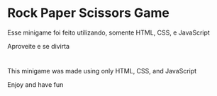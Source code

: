 # Rock Paper Scissors Game

Esse minigame foi feito utilizando, somente HTML, CSS, e JavaScript

Aproveite e se divirta
#
This minigame was made using only HTML, CSS, and JavaScript

Enjoy and have fun
